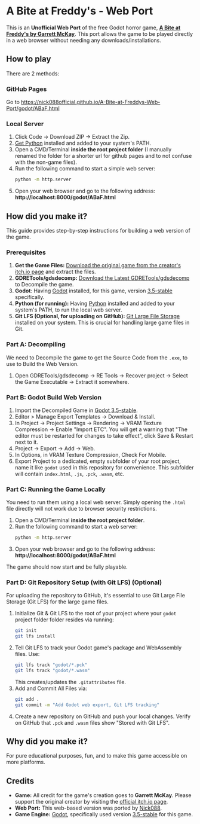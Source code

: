 # A Bite at Freddy's - Web Port

This is an **Unofficial Web Port** of the free Godot horror game, [**A Bite at Freddy's by Garrett McKay**](https://garrett-mckay.itch.io/a-bite-at-freddys). This port allows the game to be played directly in a web browser without needing any downloads/installations.

## How to play

There are 2 methods:

### GitHub Pages
Go to https://nick088official.github.io/A-Bite-at-Freddys-Web-Port/godot/ABaF.html

### Local Server
1. Click Code -> Download ZIP -> Extract the Zip.
2. [Get Python](https://www.python.org/downloads/) installed and added to your system's PATH.
3. Open a CMD/Terminal **inside the root project folder** (I manually renamed the folder for a shorter url for github pages and to not confuse with the non-game files).
4. Run the following command to start a simple web server:
    ```bash
    python -m http.server
    ```
5. Open your web browser and go to the following address:
    **http://localhost:8000/godot/ABaF.html**


## How did you make it?

This guide provides step-by-step instructions for building a web version of the game.

### Prerequisites

1. **Get the Game Files:** [Download the original game from the creator's itch.io page](https://garrett-mckay.itch.io/a-bite-at-freddys) and extract the files.
2. **GDRETools/gdsdecomp:** [Download the Latest GDRETools/gdsdecomp](https://github.com/GDRETools/gdsdecomp/releases/latest) to Decompile the game.
3. **Godot**: Having [Godot](https://godotengine.org/download) installed, for this game, version [3.5-stable](https://github.com/godotengine/godot-builds/releases/tag/3.5-stable) specifically.
4. **Python (for running):** Having [Python](https://www.python.org/downloads/) installed and added to your system's PATH, to run the local web server.
5. **Git LFS (Optional, for uploading on GitHub):** [Git Large File Storage](https://git-lfs.github.com/) installed on your system. This is crucial for handling large game files in Git.


### Part A: Decompiling

We need to Decompile the game to get the Source Code from the `.exe`, to use to Build the Web Version.

1. Open GDRETools/gdsdecomp -> RE Tools -> Recover project -> Select the Game Executable -> Extract it somewhere.

### Part B: Godot Build Web Version

1. Import the Decompiled Game in [Godot 3.5-stable](https://github.com/godotengine/godot-builds/releases/tag/3.5-stable).
2. Editor > Manage Export Templates -> Download & Install.
3. In Project -> Project Settings -> Rendering -> VRAM Texture Compression -> Enable "Import ETC". You will get a warning that "The editor must be restarted for changes to take effect", click Save & Restart next to it.
4. Project -> Export -> Add -> Web.
5. In Options, in VRAM Texture Compression, Check For Mobile.
6. Export Project to a dedicated, empty subfolder of your root project, name it like `godot` used in this repository for convenience. This subfolder will contain `index.html`, `.js`, `.pck`, `.wasm`, etc.

### Part C: Running the Game Locally

You need to run them using a local web server. Simply opening the `.html` file directly will not work due to browser security restrictions.

1. Open a CMD/Terminal **inside the root project folder**.
3. Run the following command to start a web server:
    ```bash
    python -m http.server
    ```
4. Open your web browser and go to the following address:
    **http://localhost:8000/godot/ABaF.html**

The game should now start and be fully playable.

### Part D: Git Repository Setup (with Git LFS) (Optional)

For uploading the repository to GitHub, it's essential to use Git Large File Storage (Git LFS) for the large game files.

1. Initialize Git & Git LFS to the root of your project where your `godot` project folder folder resides via running:
    ```bash
    git init
    git lfs install
    ```
2. Tell Git LFS to track your Godot game's package and WebAssembly files. Use:
    ```bash
    git lfs track "godot/*.pck"
    git lfs track "godot/*.wasm"
    ```
    This creates/updates the `.gitattributes` file.
3. Add and Commit All Files via:
    ```bash
    git add .
    git commit -m "Add Godot web export, Git LFS tracking"
    ```
5. Create a new repository on GitHub and push your local changes. Verify on GitHub that `.pck` and `.wasm` files show "Stored with Git LFS".


## Why did you make it?

For pure educational purposes, fun, and to make this game accessible on more platforms.


## Credits

- **Game:** All credit for the game's creation goes to **Garrett McKay**. Please support the original creator by visiting the [official itch.io page](https://garrett-mckay.itch.io/a-bite-at-freddys).
- **Web Port:** This web-based version was ported by [Nick088](https://linktr.ee/nick088).
- **Game Engine:** [Godot](https://godotengine.org/), specifically used version [3.5-stable](https://github.com/godotengine/godot-builds/releases/tag/3.5-stable) for this game.